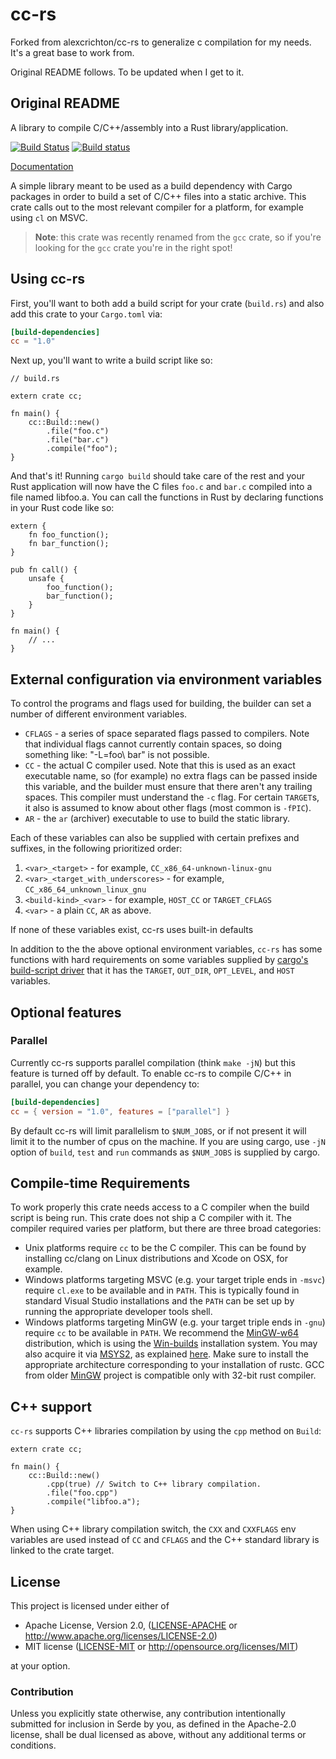 # cc-rs

Forked from alexcrichton/cc-rs to generalize c compilation for my needs.
It's a great base to work from.

Original README follows.
To be updated when I get to it.

## Original README

A library to compile C/C++/assembly into a Rust library/application.

[![Build Status](https://travis-ci.org/alexcrichton/cc-rs.svg?branch=master)](https://travis-ci.org/alexcrichton/cc-rs)
[![Build status](https://ci.appveyor.com/api/projects/status/onu270iw98h81nwv?svg=true)](https://ci.appveyor.com/project/alexcrichton/cc-rs)

[Documentation](https://docs.rs/cc)

A simple library meant to be used as a build dependency with Cargo packages in
order to build a set of C/C++ files into a static archive. This crate calls out
to the most relevant compiler for a platform, for example using `cl` on MSVC.

> **Note**: this crate was recently renamed from the `gcc` crate, so if you're
> looking for the `gcc` crate you're in the right spot!

## Using cc-rs

First, you'll want to both add a build script for your crate (`build.rs`) and
also add this crate to your `Cargo.toml` via:

```toml
[build-dependencies]
cc = "1.0"
```

Next up, you'll want to write a build script like so:

```rust,no_run
// build.rs

extern crate cc;

fn main() {
    cc::Build::new()
        .file("foo.c")
        .file("bar.c")
        .compile("foo");
}
```

And that's it! Running `cargo build` should take care of the rest and your Rust
application will now have the C files `foo.c` and `bar.c` compiled into a file
named libfoo.a. You can call the functions in Rust by declaring functions in
your Rust code like so:

```
extern {
    fn foo_function();
    fn bar_function();
}

pub fn call() {
    unsafe {
        foo_function();
        bar_function();
    }
}

fn main() {
    // ...
}
```

## External configuration via environment variables

To control the programs and flags used for building, the builder can set a
number of different environment variables.

* `CFLAGS` - a series of space separated flags passed to compilers. Note that
             individual flags cannot currently contain spaces, so doing
             something like: "-L=foo\ bar" is not possible.
* `CC` - the actual C compiler used. Note that this is used as an exact
         executable name, so (for example) no extra flags can be passed inside
         this variable, and the builder must ensure that there aren't any
         trailing spaces. This compiler must understand the `-c` flag. For
         certain `TARGET`s, it also is assumed to know about other flags (most
         common is `-fPIC`).
* `AR` - the `ar` (archiver) executable to use to build the static library.

Each of these variables can also be supplied with certain prefixes and suffixes,
in the following prioritized order:

1. `<var>_<target>` - for example, `CC_x86_64-unknown-linux-gnu`
2. `<var>_<target_with_underscores>` - for example, `CC_x86_64_unknown_linux_gnu`
3. `<build-kind>_<var>` - for example, `HOST_CC` or `TARGET_CFLAGS`
4. `<var>` - a plain `CC`, `AR` as above.

If none of these variables exist, cc-rs uses built-in defaults

In addition to the the above optional environment variables, `cc-rs` has some
functions with hard requirements on some variables supplied by [cargo's
build-script driver][cargo] that it has the `TARGET`, `OUT_DIR`, `OPT_LEVEL`,
and `HOST` variables.

[cargo]: http://doc.crates.io/build-script.html#inputs-to-the-build-script

## Optional features

### Parallel

Currently cc-rs supports parallel compilation (think `make -jN`) but this
feature is turned off by default. To enable cc-rs to compile C/C++ in parallel,
you can change your dependency to:

```toml
[build-dependencies]
cc = { version = "1.0", features = ["parallel"] }
```

By default cc-rs will limit parallelism to `$NUM_JOBS`, or if not present it
will limit it to the number of cpus on the machine. If you are using cargo,
use `-jN` option of `build`, `test` and `run` commands as `$NUM_JOBS`
is supplied by cargo.

## Compile-time Requirements

To work properly this crate needs access to a C compiler when the build script
is being run. This crate does not ship a C compiler with it. The compiler
required varies per platform, but there are three broad categories:

* Unix platforms require `cc` to be the C compiler. This can be found by
  installing cc/clang on Linux distributions and Xcode on OSX, for example.
* Windows platforms targeting MSVC (e.g. your target triple ends in `-msvc`)
  require `cl.exe` to be available and in `PATH`. This is typically found in
  standard Visual Studio installations and the `PATH` can be set up by running
  the appropriate developer tools shell.
* Windows platforms targeting MinGW (e.g. your target triple ends in `-gnu`)
  require `cc` to be available in `PATH`. We recommend the
  [MinGW-w64](http://mingw-w64.org) distribution, which is using the
  [Win-builds](http://win-builds.org) installation system.
  You may also acquire it via
  [MSYS2](http://msys2.github.io), as explained [here][msys2-help].  Make sure
  to install the appropriate architecture corresponding to your installation of
  rustc. GCC from older [MinGW](http://www.mingw.org) project is compatible
  only with 32-bit rust compiler.

[msys2-help]: http://github.com/rust-lang/rust#building-on-windows

## C++ support

`cc-rs` supports C++ libraries compilation by using the `cpp` method on
`Build`:

```rust,no_run
extern crate cc;

fn main() {
    cc::Build::new()
        .cpp(true) // Switch to C++ library compilation.
        .file("foo.cpp")
        .compile("libfoo.a");
}
```

When using C++ library compilation switch, the `CXX` and `CXXFLAGS` env
variables are used instead of `CC` and `CFLAGS` and the C++ standard library is
linked to the crate target.

## License

This project is licensed under either of

 * Apache License, Version 2.0, ([LICENSE-APACHE](LICENSE-APACHE) or
   http://www.apache.org/licenses/LICENSE-2.0)
 * MIT license ([LICENSE-MIT](LICENSE-MIT) or
   http://opensource.org/licenses/MIT)

at your option.

### Contribution

Unless you explicitly state otherwise, any contribution intentionally submitted
for inclusion in Serde by you, as defined in the Apache-2.0 license, shall be
dual licensed as above, without any additional terms or conditions.
